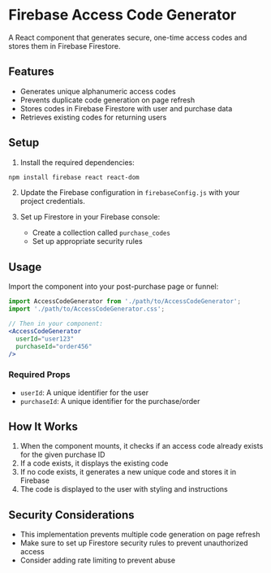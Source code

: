 # Firebase Access Code Generator

A React component that generates secure, one-time access codes and stores them in Firebase Firestore.

## Features

- Generates unique alphanumeric access codes
- Prevents duplicate code generation on page refresh
- Stores codes in Firebase Firestore with user and purchase data
- Retrieves existing codes for returning users

## Setup

1. Install the required dependencies:

```bash
npm install firebase react react-dom
```

2. Update the Firebase configuration in `firebaseConfig.js` with your project credentials.

3. Set up Firestore in your Firebase console:
   - Create a collection called `purchase_codes`
   - Set up appropriate security rules

## Usage

Import the component into your post-purchase page or funnel:

```jsx
import AccessCodeGenerator from './path/to/AccessCodeGenerator';
import './path/to/AccessCodeGenerator.css';

// Then in your component:
<AccessCodeGenerator 
  userId="user123" 
  purchaseId="order456" 
/>
```

### Required Props

- `userId`: A unique identifier for the user
- `purchaseId`: A unique identifier for the purchase/order

## How It Works

1. When the component mounts, it checks if an access code already exists for the given purchase ID
2. If a code exists, it displays the existing code
3. If no code exists, it generates a new unique code and stores it in Firebase
4. The code is displayed to the user with styling and instructions

## Security Considerations

- This implementation prevents multiple code generation on page refresh
- Make sure to set up Firestore security rules to prevent unauthorized access
- Consider adding rate limiting to prevent abuse 